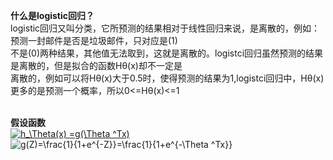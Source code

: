 **什么是logistic回归？**<br>
logistic回归又叫分类，它所预测的结果相对于线性回归来说，是离散的，例如：预测一封邮件是否是垃圾邮件，只对应是(1)<br>
不是(0)两种结果，其他值无法取到，这就是离散的。logistci回归虽然预测的结果是离散的，但是拟合的函数Hθ(x)却不一定是<br>
离散的，例如可以将Hθ(x)大于0.5时，使得预测的结果为1,logistci回归中，Hθ(x)更多的是预测一个概率，所以0<=Hθ(x)<=1<br>
<br>

**假设函数**<br>
<a href="https://www.codecogs.com/eqnedit.php?latex=h_\Theta(x)&space;=g(\Theta&space;^Tx)" target="_blank"><img src="https://latex.codecogs.com/gif.latex?h_\Theta(x)&space;=g(\Theta&space;^Tx)" title="h_\Theta(x) =g(\Theta ^Tx)" /></a>
<br>
<img src="https://latex.codecogs.com/gif.latex?g(Z)=\frac{1}{1&plus;e^{-Z}}=\frac{1}{1&plus;e^{-\Theta&space;^Tx}}" title="g(Z)=\frac{1}{1+e^{-Z}}=\frac{1}{1+e^{-\Theta ^Tx}}" />
